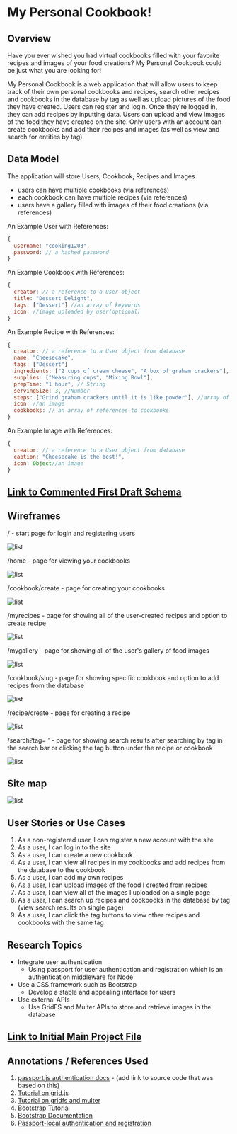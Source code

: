 # My Personal Cookbook!

## Overview

Have you ever wished you had virtual cookbooks filled with your favorite recipes and images of your food creations? My Personal Cookbook could be just what you are looking for!

My Personal Cookbook is a web application that will allow users to keep track of their own personal cookbooks and recipes, search other recipes and cookbooks in the database by tag as well as upload pictures of the food they have created. Users can register and login. Once they're logged in, they can add recipes by inputting data. Users can upload and view images of the food they have created on the site. Only users with an account can create cookbooks and add their recipes and images (as well as view and search for entities by tag).


## Data Model

The application will store Users, Cookbook, Recipes and Images

* users can have multiple cookbooks (via references)
* each cookbook can have multiple recipes (via references)
* users have a gallery filled with images of their food creations (via references)


An Example User with References:

```javascript
{
  username: "cooking1203",
  password: // a hashed password
}
```

An Example Cookbook with References:

```javascript
{
  creator: // a reference to a User object
  title: "Dessert Delight",
  tags: ["Dessert"] //an array of keywords
  icon: //image uploaded by user(optional)
}
```


An Example Recipe with References:

```javascript
{
  creator: // a reference to a User object from database
  name: "Cheesecake",
  tags: ["Dessert"]
  ingredients: ["2 cups of cream cheese", "A box of graham crackers"],
  supplies: ["Measuring cups", "Mixing Bowl"],
  prepTime: "1 hour", // String
  servingSize: 3, //Number
  steps: ["Grind graham crackers until it is like powder"], //array of strings
  icon: //an image
  cookbooks: // an array of references to cookbooks
}
```

An Example Image with References:

```javascript
{
  creator: // a reference to a User object from database
  caption: "Cheesecake is the best!",
  icon: Object//an image
}
```

## [Link to Commented First Draft Schema](db.js)


## Wireframes

/ - start page for login and registering users

![list](documentation/start.png)

/home - page for viewing your cookbooks

![list](documentation/home.png)

/cookbook/create - page for creating your cookbooks

![list](documentation/cookbook-create.png)

/myrecipes - page for showing all of the user-created recipes and option to create recipe

![list](documentation/myrecipe.png)

/mygallery - page for showing all of the user's gallery of food images

![list](documentation/mygallery.png)

/cookbook/slug - page for showing specific cookbook and option to add recipes from the database

![list](documentation/cookbook-slug.png)

/recipe/create - page for creating a recipe

![list](documentation/recipe-create.png)

/search?tag='' - page for showing search results after searching by tag in the search bar or clicking the tag button under the recipe or cookbook

![list](documentation/search-query.png)

## Site map

![list](documentation/site-map.png)

## User Stories or Use Cases

1. As a non-registered user, I can register a new account with the site
2. As a user, I can log in to the site
3. As a user, I can create a new cookbook
4. As a user, I can view all recipes in my cookbooks and add recipes from the database to the cookbook
5. As a user, I can add my own recipes
6. As a user, I can upload images of the food I created from recipes
7. As a user, I can view all of the images I uploaded on a single page
8. As a user, I can search up recipes and cookbooks in the database by tag (view search results on single page)
9. As a user, I can click the tag buttons to view other recipes and cookbooks with the same tag


## Research Topics


* Integrate user authentication
    * Using passport for user authentication and registration which is an authentication middleware for Node
* Use a CSS framework such as Bootstrap
    * Develop a stable and appealing interface for users
* Use external APIs
    * Use GridFS and Multer APIs to store and retrieve images in the database


## [Link to Initial Main Project File](app.js)


## Annotations / References Used


1. [passport.js authentication docs](http://passportjs.org/docs) - (add link to source code that was based on this)
2. [Tutorial on grid.js](https://docs.mongodb.com/manual/core/gridfs/)
3. [Tutorial on gridfs and multer](https://blog.zairza.in/uploading-files-images-to-mongodb-using-gridfs-c16f4eba777)
4. [Bootstrap Tutorial](https://www.w3schools.com/bootstrap/)
5. [Bootstrap Documentation](https://getbootstrap.com/docs/4.0/getting-started/introduction/)
6. [Passport-local authentication and registration](https://scotch.io/tutorials/easy-node-authentication-setup-and-local#toc-handling-signupregistration)
